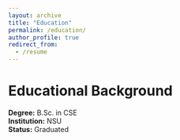 ```yaml
---
layout: archive
title: "Education"
permalink: /education/
author_profile: true
redirect_from:
  - /resume
---
```

Educational Background
====== 

**Degree:** B.Sc. in CSE    
**Institution:** NSU  
**Status:** Graduated    












